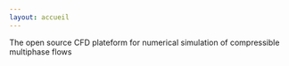 ```yaml
---
layout: accueil
---
```


<div id="subtitle">The open source CFD plateform for numerical simulation of compressible multiphase flows </div>

